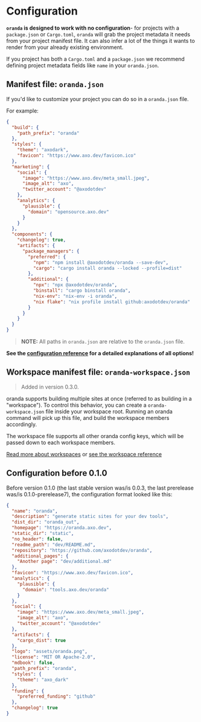 # Configuration


**`oranda` is designed to work with no configuration**- for projects with a
`package.json` or `Cargo.toml`, `oranda` will grab the project metadata it needs
from your project manifest file. It can also infer a lot of the things it wants to
render from your already existing environment.

If you project has both a `Cargo.toml` and a `package.json` we recommend defining
project metadata fields like `name` in your `oranda.json`.

## Manifest file: `oranda.json`

If you'd like to customize your project you can do so in a `oranda.json` file.

For example:

```json
{
  "build": {
    "path_prefix": "oranda"
  },
  "styles": {
    "theme": "axodark",
    "favicon": "https://www.axo.dev/favicon.ico"
  },
  "marketing": {
    "social": {
      "image": "https://www.axo.dev/meta_small.jpeg",
      "image_alt": "axo",
      "twitter_account": "@axodotdev"
    },
    "analytics": {
      "plausible": {
        "domain": "opensource.axo.dev"
      }
    }
  },
  "components": {
    "changelog": true,
    "artifacts": {
      "package_managers": {
        "preferred": {
          "npm": "npm install @axodotdev/oranda --save-dev",
          "cargo": "cargo install oranda --locked --profile=dist"
        },
        "additional": {
          "npx": "npx @axodotdev/oranda",
          "binstall": "cargo binstall oranda",
          "nix-env": "nix-env -i oranda",
          "nix flake": "nix profile install github:axodotdev/oranda"
        }
      }
    }
  }
}
```

> **NOTE:** All paths in `oranda.json` are relative to the `oranda.json` file.

**See the [configuration reference](./configuration/reference.md) for a detailed explanations of all options!**

## Workspace manifest file: `oranda-workspace.json`

> Added in version 0.3.0.

oranda supports building multiple sites at once (referred to as building in a "workspace"). To control this behavior,
you can create a `oranda-workspace.json` file inside your workspace root. Running an oranda command will pick up this
file, and build the workspace members accordingly.

The workspace file supports all other oranda config keys, which will be passed down to each workspace members.

[Read more about workspaces](configuration/workspaces.md) or [see the workspace reference](./configuration/reference.md#workspace)

## Configuration before 0.1.0

Before version 0.1.0 (the last stable version was/is 0.0.3, the last prerelease was/is 0.1.0-prerelease7), the
configuration format looked like this:

```json
{
  "name": "oranda",
  "description": "generate static sites for your dev tools",
  "dist_dir": "oranda_out",
  "homepage": "https://oranda.axo.dev",
  "static_dir": "static",
  "no_header": false,
  "readme_path": "dev/README.md",
  "repository": "https://github.com/axodotdev/oranda",
  "additional_pages": {
    "Another page": "dev/additional.md"
  },
  "favicon": "https://www.axo.dev/favicon.ico",
  "analytics": {
    "plausible": {
      "domain": "tools.axo.dev/oranda"
    }
  },
  "social": {
    "image": "https://www.axo.dev/meta_small.jpeg",
    "image_alt": "axo",
    "twitter_account": "@axodotdev"
  },
  "artifacts": {
    "cargo_dist": true
  },
  "logo": "assets/oranda.png",
  "license": "MIT OR Apache-2.0",
  "mdbook": false,
  "path_prefix": "oranda",
  "styles": {
    "theme": "axo_dark"
  },
  "funding": {
    "preferred_funding": "github"
  },
  "changelog": true
}
```

